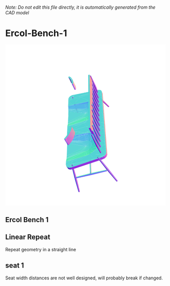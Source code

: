 ###### Note: Do not edit this file directly, it is automatically generated from the CAD model

# Ercol-Bench-1

![](/project.svg)

## Ercol Bench 1


## Linear Repeat


Repeat geometry in a straight line


## seat 1


Seat width distances are not well designed, will probably break if changed.


